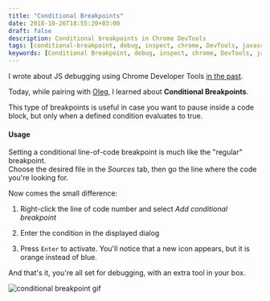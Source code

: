 ```yaml
---
title: "Conditional Breakpoints"
date: 2018-10-26T18:55:20+03:00
draft: false
description: Conditional breakpoints in Chrome DevTools
tags: [conditional-breakpoint, debug, inspect, chrome, DevTools, javascript, nodejs, development]
keywords: [Conditional Breakpoint, debug, inspect, chrome, DevTools, javascript, nodejs, development]
---
```

I wrote about JS debugging using Chrome Developer Tools [in the past](https://danielkorn.io/post/node-debugging/).

Today, while pairing with [Oleg](https://twitter.com/OlegMostepan), I learned about **Conditional Breakpoints**.

This type of breakpoints is useful in case you want to pause inside a code block, but only when a defined condition evaluates to true.

#### Usage

Setting a conditional line-of-code breakpoint is much like the "regular" breakpoint.     
Choose the desired file in the _Sources_ tab, then go the line where the code you're looking for.

Now comes the small difference:

1. Right-click the line of code number and select _Add conditional breakpoint_

2. Enter the condition in the displayed dialog

3. Press `Enter` to activate. You'll notice that a new icon appears, but it is orange instead of
   blue.

And that's it, you're all set for debugging, with an extra tool in your box.

![conditional breakpoint gif](https://media.giphy.com/media/d5NKbK4H6XC6bM7jvP/giphy.gif)
